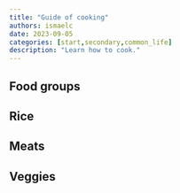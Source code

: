 ```yaml
---
title: "Guide of cooking"
authors: ismaelc
date: 2023-09-05
categories: [start,secondary,common_life]
description: "Learn how to cook."
---
```


## Food groups

## Rice

## Meats

## Veggies
